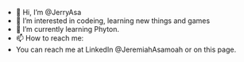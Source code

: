 - 👋 Hi, I’m @JerryAsa
- 👀 I’m interested in codeing, learning new things and games
- 🌱 I’m currently learning Phyton.
- 📫 How to reach me:
-   You can reach me at LinkedIn @JeremiahAsamoah or on this page.

<!---
JerryAsa/JerryAsa is a ✨ special ✨ repository because its `README.md` (this file) appears on your GitHub profile.
You can click the Preview link to take a look at your changes.
--->
